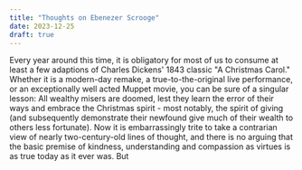 ```yaml
---
title: "Thoughts on Ebenezer Scrooge"
date: 2023-12-25
draft: true
---
```

Every year around this time, it is obligatory for most of us to consume at least a few adaptions of Charles Dickens' 1843 classic "A Christmas Carol." Whether it is a modern-day remake, a true-to-the-original live performance, or an exceptionally well acted Muppet movie, you can be sure of a singular lesson: All wealthy misers are doomed, lest they learn the error of their ways and embrace the Christmas spirit - most notably, the spirit of giving (and subsequently demonstrate their newfound give much of their wealth to others less fortunate). 
Now it is embarrassingly trite to take a contrarian view of nearly two-century-old lines of thought, and there is no arguing that the basic premise of kindness, understanding and compassion as virtues is as true today as it ever was. But  
<!--stackedit_data:
eyJoaXN0b3J5IjpbLTEzNDgyNDAwMzZdfQ==
-->